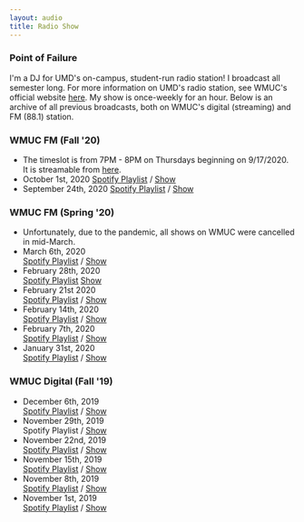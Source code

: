 ```yaml
---
layout: audio
title: Radio Show
---
```


### Point of Failure
I'm a DJ for UMD's on-campus, student-run radio station! I broadcast all semester long. 
For more information on UMD's radio station, see WMUC's official website [here](http://www.wmuc.umd.edu/). My show is 
once-weekly for an hour. Below is an archive of all previous broadcasts, both on WMUC's digital (streaming) and FM (88.1) 
station.


### WMUC FM (Fall '20)
- The timeslot is from 7PM - 8PM on Thursdays beginning on 9/17/2020. It is streamable from [here](http://www.wmuc.umd.edu/).
- October 1st, 2020
[Spotify Playlist](https://open.spotify.com/playlist/5xY9ajczBIqfNn35duNB2J?si=zrOmBeBMSOGE7BDWtIASFw) / [Show](/assets/audio/Point_of_Failure_10_1_2020.mp3)
- September 24th, 2020
[Spotify Playlist](https://open.spotify.com/playlist/4y1mF6rQwiers4XP7I87pV?si=Q-Pkk9Z3TweZ_GigajXSGA) / [Show](/assets/audio/Point_of_Failure_9_24_2020.mp3)
### WMUC FM (Spring '20)
- Unfortunately, due to the pandemic, all shows on WMUC were cancelled in mid-March.
- March 6th, 2020  
[Spotify Playlist](https://open.spotify.com/playlist/7A52IAPGRwAj2YG4YvJWNY?si=cKu34vLzRuCriij3gMv_Ew) / [Show](/assets/audio/Point_of_Failure_3_6_2020.mp3)
- February 28th, 2020  
[Spotify Playlist](https://open.spotify.com/playlist/1GJeyaOjm7011SecKnysgZ?si=NIrSXyPyQmyj1zencmq4SA)
[Show](/assets/audio/Point_of_Failure_2_28_2020.mp3)
- February 21st 2020  
[Spotify Playlist](https://open.spotify.com/playlist/2tvcAcLQgIheUGx42VnAot?si=4RKTI6DhT1maLyqufvjcXg) / 
[Show](/assets/audio/Point_of_Failure_2_21_2020.mp3)
- February 14th, 2020  
[Spotify Playlist](https://open.spotify.com/playlist/0ZzJScqhiLYQfxrpv8G5mf?si=Kr7wnQwbScabsU98C7dceQ) / 
[Show](/assets/audio/Point_of_Failure_3_6_2020.mp3)
- February 7th, 2020  
[Spotify Playlist](https://open.spotify.com/playlist/1NYnRlraCmO7V0Eg2B2djh?si=Z3dI8aw2TcW6P18KTFcVcw) / 
[Show](/assets/audio/Point_of_Failure_2_07_2020.mp3)
- January 31st, 2020  
[Spotify Playlist](https://open.spotify.com/playlist/4CisYdXX5tiNMkTdHN3TlK?si=ndp1CtJDRQypXpThpZgsNg) / 
[Show](/assets/audio/Point_of_Failure_1_31_2020.mp3)

### WMUC Digital (Fall '19)
- December 6th, 2019  
[Spotify Playlist](https://open.spotify.com/playlist/36njHsaggXSnNIaG7Xv3z3?si=omSPTPj8Q8mtcYnhe0L6lQ) / 
[Show](/assets/audio/Point_of_Failure_12_6_2019.mp3)
- November 29th, 2019  
Spotify Playlist / 
[Show](/assets/audio/Point_of_Failure_11_29_2019.mp3)
- November 22nd, 2019  
[Spotify Playlist](https://open.spotify.com/playlist/5FPeuKzEdRNKrrxqx1nxn2?si=-1EkduFFSxebR1-Wk3Gzsw) / 
[Show](/assets/audio/Point_of_Failure_11_22_2019.mp3)
- November 15th, 2019  
[Spotify Playlist](https://open.spotify.com/playlist/2F9134VmZyoA2cOblUocMC?si=o4FZntxqT0mvOqtmFetr6A) / 
[Show](/assets/audio/Point_of_Failure_11_15_2019.mp3)
- November 8th, 2019    
[Spotify Playlist](https://open.spotify.com/playlist/2ogrregS42DIyFR6qLXrRN?si=iG1yoOPbR_-y2BEHVPHOIA) / 
[Show](/assets/audio/Point_of_Failure_11_8_2019.mp3)
- November 1st, 2019  
[Spotify Playlist](https://open.spotify.com/playlist/6ASmdrLlmTdnTOt8NHZigt?si=0aZmkxZjSoCfccw8PunO-g) / 
[Show](/assets/audio/Point_of_Failure_11_1_2019.mp3?autoplay=0&loop=0&controls=1)  